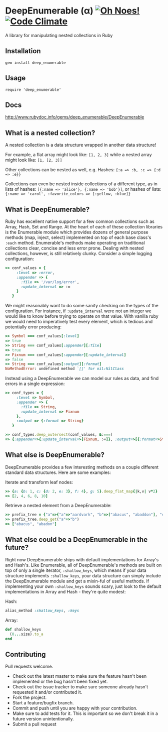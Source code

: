 DeepEnumerable (α) [![Oh Noes!](https://travis-ci.org/dgopstein/deep_enumerable.png?branch=master)](https://travis-ci.org/dgopstein/deep_enumerable) [![Code Climate](https://codeclimate.com/github/dgopstein/deep_enumerable/badges/gpa.svg)](https://codeclimate.com/github/dgopstein/deep_enumerable)
===============

A library for manipulating nested collections in Ruby

## Installation

```gem install deep_enumerable```

## Usage

```require 'deep_enumerable'```

## Docs
http://www.rubydoc.info/gems/deep_enumerable/DeepEnumerable

## What is a nested collection?
A nested collection is a data structure wrapped in another data structure!

For example, a flat array might look like: `[1, 2, 3]` while a nested array might look like: `[1, [2, 3]]`

Other collections can be nested as well, e.g. Hashes: `{:a => :b, :c => {:d => :e}}`

Collections can even be nested inside collections of a different type, as in lists of hashes: `[{:name => 'alice'}, {:name => 'bob'}]`, or hashes of lists: `{:name => 'carol', :favorite_colors => [:yellow, :blue]}`

## What is DeepEnumerable?

Ruby has excellent native support for a few common collections such as Array, Hash, Set and Range. At the heart of each of these collection libraries is the Enumerable module which provides dozens of general purpose methods (map, inject, select) implemented on top of each base class's `:each` method. Enumerable's methods make operating on traditional collections clear, concise and less error prone. Dealing with nested collections, however, is still relatively clunky. Consider a simple logging configuration:

```ruby
>> conf_values = {
     :level => :error,
     :appender => {
       :file => '/var/log/error',
       :update_interval => :∞
     }
   }
```

We might reasonably want to do some sanity checking on the types of the configuration. For instance, if `:update_interval` were not an integer we would like to know before trying to operate on that value. With vanilla ruby we would need to imperatively test every element, which is tedious and potentially error producing:

```ruby
>> Symbol === conf_values[:level]
=> true
>> String === conf_values[:appender][:file]
=> true
>> Fixnum === conf_values[:appender][:update_interval]
=> false
>> String === conf_values[:output][:format]
NoMethodError: undefined method `[]' for nil:NilClass
```

Instead using a DeepEnumerable we can model our rules as data, and find errors in a single expression:

```ruby
>> conf_types = {
     :level => Symbol,
     :appender => {
       :file => String,
       :update_interval => Fixnum
     },
     :output => {:format => String}
   }

>> conf_types.deep_outersect(conf_values, &:===)
=> {:appender=>{:update_interval=>[Fixnum, :∞]}, :output=>[{:format=>String}, nil]}

```

## What else is DeepEnumerable?

DeepEnumerable provides a few interesting methods on a couple different standard data structures. Here are some examples:

Iterate and transform leaf nodes:
```ruby
>> {a: {b: 1, c: {d: 2, e: 3}, f: 4}, g: 5}.deep_flat_map{|k,v| v*2}
=> [2, 4, 6, 8, 10]
```

Retrieve a nested element from a DeepEnumerable:

```ruby
>> prefix_tree = {"a"=>{"a"=>"aardvark", "b"=>["abacus", "abaddon"], "c"=>"actuary"}}
>> prefix_tree.deep_get("a"=>"b")
=> ["abacus", "abadon"]
```

## What else could be a DeepEnumerable in the future?

Right now DeepEnumerable ships with default implementations for Array's and Hash's. Like Enumerable, all of DeepEnumerable's methods are built on top of only a single iterator, `:shallow_keys`, which means if your data structure implements `:shallow_keys`, your data structure can simply include the DeepEnumerable module and get a mixin-ful of useful methods. If implementing your own `:shallow_keys` sounds scary, just look to the default implementations in Array and Hash - they're quite modest:

Hash:
```ruby
alias_method :shallow_keys, :keys
```

Array:
```ruby
def shallow_keys
  (0...size).to_a
end
```

## Contributing

Pull requests welcome.
 
* Check out the latest master to make sure the feature hasn't been implemented or the bug hasn't been fixed yet.
* Check out the issue tracker to make sure someone already hasn't requested it and/or contributed it.
* Fork the project.
* Start a feature/bugfix branch.
* Commit and push until you are happy with your contribution.
* Make sure to add tests for it. This is important so we don't break it in a future version unintentionally.
* Submit a pull request
